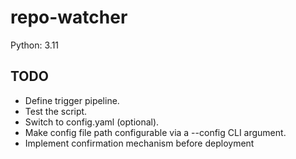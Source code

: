 # repo-watcher
Python: 3.11

## TODO
- Define trigger pipeline.
- Test the script.
- Switch to config.yaml (optional).
- Make config file path configurable via a --config CLI argument.
- Implement confirmation mechanism before deployment

